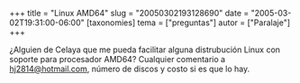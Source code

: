 +++
title = "Linux AMD64"
slug = "20050302193128690"
date = "2005-03-02T19:31:00-06:00"
[taxonomies]
tema = ["preguntas"]
autor = ["Paralaje"]
+++

¿Alguien de Celaya que me pueda facilitar alguna distrubución Linux con
soporte para procesador AMD64? Cualquier comentario a
hj2814@hotmail.com, número de discos y costo si es que lo hay.

